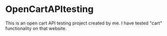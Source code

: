 # OpenCartAPItesting
This is an open cart API testing project created by me. I have tested "cart" functionality on that website.
